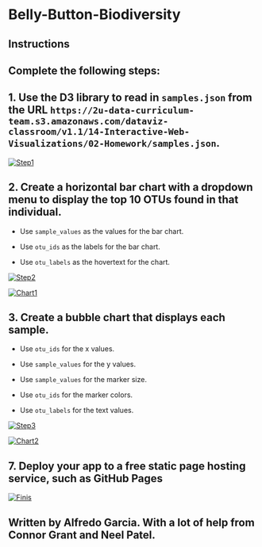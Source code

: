 # Belly-Button-Biodiversity

## Instructions

## Complete the following steps:

## 1. Use the D3 library to read in `samples.json` from the URL `https://2u-data-curriculum-team.s3.amazonaws.com/dataviz-classroom/v1.1/14-Interactive-Web-Visualizations/02-Homework/samples.json`.

[![Step1](https://i.postimg.cc/bZgM3WK9/Step1.png)](https://postimg.cc/bZgM3WK9)


## 2. Create a horizontal bar chart with a dropdown menu to display the top 10 OTUs found in that individual.

  * Use `sample_values` as the values for the bar chart.

  * Use `otu_ids` as the labels for the bar chart.

  * Use `otu_labels` as the hovertext for the chart.

[![Step2](https://i.postimg.cc/gwB7PRcw/Step2.png)](https://postimg.cc/gwB7PRcw)

[![Chart1](https://i.postimg.cc/18s20sYz/Chart1.png)](https://postimg.cc/18s20sYz)



## 3. Create a bubble chart that displays each sample.

  * Use `otu_ids` for the x values.

  * Use `sample_values` for the y values.

  * Use `sample_values` for the marker size.

  * Use `otu_ids` for the marker colors.

  * Use `otu_labels` for the text values.

[![Step3](https://i.postimg.cc/njywXJDp/Step3.png)](https://postimg.cc/njywXJDp)

[![Chart2](https://i.postimg.cc/hJGYwMnW/Chart2.png)](https://postimg.cc/hJGYwMnW)



## 7. Deploy your app to a free static page hosting service, such as GitHub Pages


[![Finis](https://i.postimg.cc/8fLXW0RW/Finis.png)](https://postimg.cc/8fLXW0RW)

## Written by Alfredo Garcia. With a lot of help from Connor Grant and Neel Patel.